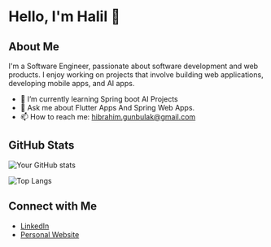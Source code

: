 
# Hello, I'm Halil 👋

## About Me
I'm a Software Engineer, passionate about software development and web products. I enjoy working on projects that involve  building web applications, developing mobile apps, and AI apps.

- 🌱 I’m currently learning Spring boot AI Projects
- 💬 Ask me about Flutter Apps And Spring Web Apps.
- 📫 How to reach me: hibrahim.gunbulak@gmail.com

## GitHub Stats
![Your GitHub stats](https://github-readme-stats.vercel.app/api?username=your-username&show_icons=true&theme=radical)

![Top Langs](https://github-readme-stats.vercel.app/api/top-langs/?username=your-username&layout=compact&theme=radical)



## Connect with Me
- [LinkedIn](https://www.linkedin.com/in/halil-ibrahim-gunbulak/)
- [Personal Website](https://halil-ibrahim-gunbulak.github.io/websites/)


<!--
**Halil-ibrahim-GUNBULAK/Halil-ibrahim-GUNBULAK** is a ✨ _special_ ✨ repository because its `README.md` (this file) appears on your GitHub profile.

Here are some ideas to get you started:

- 🔭 I’m currently working on ...
- 🌱 I’m currently learning ...
- 👯 I’m looking to collaborate on ...
- 🤔 I’m looking for help with ...
- 💬 Ask me about ...
- 📫 How to reach me: ...
- 😄 Pronouns: ...
- ⚡ Fun fact: ...
-->
